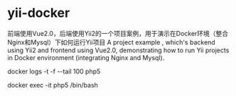# yii-docker
前端使用Vue2.0，后端使用Yii2的一个项目案例，用于演示在Docker环境（整合Nginx和Mysql）下如何运行Yii项目  A project example , which's backend using Yii2 and frontend using Vue2.0, demonstrating how to run Yii projects in Docker environment (integrating Nginx and Mysql).


docker logs -t -f --tail 100 php5

docker exec -it php5 /bin/bash